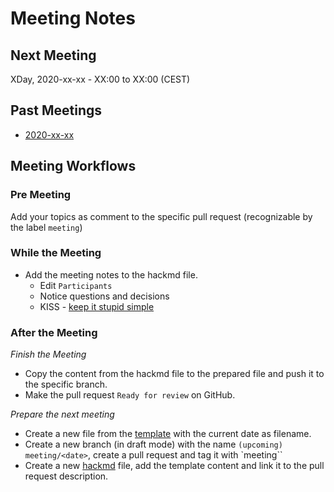 # Meeting Notes

## Next Meeting
XDay, 2020-xx-xx - XX:00 to XX:00 (CEST) 

## Past Meetings
- [2020-xx-xx](./2020-xx-xx.md)


## Meeting Workflows
### Pre Meeting
Add your topics as comment to the specific pull request (recognizable by the label `meeting`) 

### While the Meeting
- Add the meeting notes to the hackmd file.
    - Edit `Participants`
    - Notice questions and decisions
    - KISS - [keep it stupid simple](https://en.wikipedia.org/wiki/KISS_principle)

### After the Meeting
*Finish the Meeting*
- Copy the content from the hackmd file to the prepared file and push it to the specific branch.
- Make the pull request `Ready for review` on GitHub.

*Prepare the next meeting*
- Create a new file from the [template](_template.md) with the current date as filename.
- Create a new branch (in draft mode) with the name `(upcoming) meeting/<date>`, create a pull request and tag it with `meeting``
- Create a new [hackmd](https://hackmd.io/) file, add the template content and link it to the pull request description.